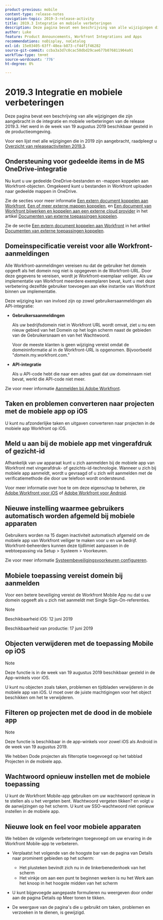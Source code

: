 ```yaml
---
product-previous: mobile
content-type: release-notes
navigation-topic: 2019-3-release-activity
title: 2019.3 Integratie en mobiele verbeteringen
description: Deze pagina bevat een beschrijving van alle wijzigingen die zijn aangebracht in de integratie en mobiele verbeteringen van de release 2019.3. Het werd in de week van 19 augustus 2019 beschikbaar gesteld in de productieomgeving.
author: Luke
feature: Product Announcements, Workfront Integrations and Apps
recommendations: noDisplay, noCatalog
exl-id: 15e03405-63ff-48ea-b873-cf44f1f46282
source-git-commit: ccba3a3d7c0cac50dbd29cae677b076811904a91
workflow-type: tm+mt
source-wordcount: '776'
ht-degree: 0%

---
```


# 2019.3 Integratie en mobiele verbeteringen

Deze pagina bevat een beschrijving van alle wijzigingen die zijn aangebracht in de integratie en mobiele verbeteringen van de release 2019.3. Het werd in de week van 19 augustus 2019 beschikbaar gesteld in de productieomgeving.

Voor een lijst met alle wijzigingen die in 2019 zijn aangebracht, raadpleegt u [Overzicht van releaseactiviteiten 2019.3](../../../../product-announcements/product-releases/quarterly-release-archive/2019.3-release-activity/2019.3-release-activity-overview.md).

## Ondersteuning voor gedeelde items in de MS OneDrive-integratie

Nu kunt u uw gedeelde OneDrive-bestanden en -mappen koppelen aan Workfront-objecten. Omgekeerd kunt u bestanden in Workfront uploaden naar gedeelde mappen in OneDrive.

Zie de secties voor meer informatie [Een extern document koppelen aan Workfront](../../../../documents/adding-documents-to-workfront/link-documents-from-external-apps.md#linking-existing-documents), [Een of meer externe mappen koppelen](../../../../documents/adding-documents-to-workfront/link-documents-from-external-apps.md#linking-a-folder), en [Een document van Workfront bijwerken en koppelen aan een externe cloud provider](../../../../documents/adding-documents-to-workfront/link-documents-from-external-apps.md#sending-documents) in het artikel [Documenten van externe toepassingen koppelen](../../../../documents/adding-documents-to-workfront/link-documents-from-external-apps.md).

Zie de sectie [Een extern document koppelen aan Workfront](../../../../documents/adding-documents-to-workfront/link-documents-from-external-apps.md#linking-existing-documents) in het artikel [Documenten van externe toepassingen koppelen](../../../../documents/adding-documents-to-workfront/link-documents-from-external-apps.md).

## Domeinspecificatie vereist voor alle Workfront-aanmeldingen

Alle Workfront-aanmeldingen vereisen nu dat de gebruiker het domein opgeeft als het domein nog niet is opgegeven in de Workfront-URL. Door deze gegevens te vereisen, wordt je Workfront-exemplaar veiliger. Als uw implementatie van Workfront meerdere exemplaren bevat, kunt u met deze verbetering dezelfde gebruiker toevoegen aan elke instantie van Workfront binnen uw implementatie.

Deze wijziging kan van invloed zijn op zowel gebruikersaanmeldingen als API-integratie:

* **Gebruikersaanmeldingen**

  Als uw bedrijfsdomein niet in Workfront URL wordt omvat, ziet u nu een nieuw gebied van het Domein op het login scherm naast de gebieden van de Gebruikersnaam en van het Wachtwoord.

  Voor de meeste klanten is geen wijziging vereist omdat de domeininformatie al in de Workfront-URL is opgenomen. Bijvoorbeeld &quot;*domein*.my.workfront.com.&quot;

* **API-integratie**

  Als u API-code hebt die naar een adres gaat dat uw domeinnaam niet bevat, werkt die API-code niet meer.

Zie voor meer informatie [Aanmelden bij Adobe Workfront](../../../../workfront-basics/manage-your-account-and-profile/managing-your-workfront-account/log-in-to-workfront.md).

## Taken en problemen converteren naar projecten met de mobiele app op iOS

U kunt nu afzonderlijke taken en uitgaven converteren naar projecten in de mobiele app Workfront op iOS.

## Meld u aan bij de mobiele app met vingerafdruk of gezicht-id

Afhankelijk van uw apparaat kunt u zich aanmelden bij de mobiele app van Workfront met vingerafdruk- of gezichts-id-technologie. Wanneer u zich bij mobiele app aanmeldt, wordt u gevraagd of u zich wilt aanmelden met de verificatiemethode die door uw telefoon wordt ondersteund.

Voor meer informatie over hoe te om deze eigenschap te beheren, zie [Adobe Workfront voor iOS](../../../../workfront-basics/mobile-apps/using-the-workfront-mobile-app/workfront-for-ios.md) of [Adobe Workfront voor Android](../../../../workfront-basics/mobile-apps/using-the-workfront-mobile-app/workfront-for-android.md).

## Nieuwe instelling waarmee gebruikers automatisch worden afgemeld bij mobiele apparaten

Gebruikers worden na 15 dagen inactiviteit automatisch afgemeld om de mobiele app van Workfront veiliger te maken voor u en uw bedrijf. Workfront-beheerders kunnen deze tijdlimiet aanpassen in de webtoepassing via Setup > Systeem > Voorkeuren.

Zie voor meer informatie [Systeembeveiligingsvoorkeuren configureren](../../../../administration-and-setup/manage-workfront/security/configure-security-preferences.md).

## Mobiele toepassing vereist domein bij aanmelden

Voor een betere beveiliging vereist de Workfront Mobile App nu dat u uw domein opgeeft als u zich niet aanmeldt met Single Sign-On-referenties.

>[!NOTE]
>
>Beschikbaarheid iOS: 12 juni 2019
>
Beschikbaarheid van productie: 17 juni 2019

## Objecten verwijderen met de toepassing Mobile op iOS

>[!NOTE]
>
Deze functie is in de week van 19 augustus 2019 beschikbaar gesteld in de App-winkels voor iOS.

U kunt nu objecten zoals taken, problemen en tijdbladen verwijderen in de mobiele app van iOS. U moet over de juiste machtigingen voor het object beschikken om het te verwijderen.

## Filteren op projecten met de dood in de mobiele app

>[!NOTE]
>
Deze functie is beschikbaar in de app-winkels voor zowel iOS als Android in de week van 19 augustus 2019.

We hebben Dode projecten als filteroptie toegevoegd op het tabblad Projecten in de mobiele app.

## Wachtwoord opnieuw instellen met de mobiele toepassing

U kunt de Workfront Mobile-app gebruiken om uw wachtwoord opnieuw in te stellen als u het vergeten bent. Wachtwoord vergeten tikken? en volgt u de aanwijzingen op het scherm. U kunt uw SSO-wachtwoord niet opnieuw instellen in de mobiele app.

## Nieuwe look en feel voor mobiele apparaten

We hebben de volgende verbeteringen toegevoegd om uw ervaring in de Workfront Mobile-app te verbeteren.

* Verplaatst het volgende van de hoogste bar van de pagina van Details naar prominent gebieden op het scherm:

   * Het plusteken bevindt zich nu in de linkerbenedenhoek van het scherm
   * Het vinkje om aan een punt te beginnen werken is nu het Werk aan het knoop in het hoogste midden van het scherm

* U kunt bijgevoegde aangepaste formulieren nu weergeven door onder aan de pagina Details op Meer tonen te tikken.
* De weergave van de pagina&#39;s die u gebruikt om taken, problemen en verzoeken in te dienen, is gewijzigd.

